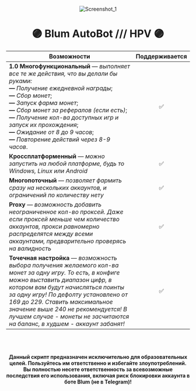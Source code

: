 <div align="center">

![Screenshot_1](https://telegra.ph/file/a71204ab9981ce705a8b5.png)

# 🟣 Blum AutoBot /// HPV 🟣

| **Возможности**                                                    | **Поддерживается**  |
|----------------------------------------------------------------|:---------------:|
| **1.0 Многофункциональный** — *выполняет все те же действия, что вы делали бы руками:*<br>**—** *Получение ежедневной награды*;<br>**—** *Сбор монет*;<br>**—** *Запуск фарма монет*;<br>**—** *Сбор монет за рефералов (если есть)*;<br>**—** *Получение кол-ва доступных игр и запуск их прохождения*;<br>**—** *Ожидание от 8 до 9 часов*;<br>**—** *Повторение действий через 8-9 часов*. |✅|
| **Кроссплатформенный** — *можно запустить на любой платформе, будь то Windows, Linux или Android* |✅|
| **Многопоточный** — *позволяет фармить сразу на нескольких аккаунтов, и ограничений по количеству нету* |✅|
| **Proxy** — *возможность добавить неограниченное кол-во проксей. Даже если проксей меньше чем количество аккаунтов, прокси равномерно распределятся между всеми аккаунтами, предварительно проверясь на валидность* |✅|
| **Точечная настройка** — *возможность выбора получения желаемого кол-ва монет за одну игру. То есть, в конфиге можно выставить диапазон цифр, в котором вам будут начисляться поинты за одну игру! По дефолту установлено от 169 до 229. Ставить максимальное значение выше 240 не рекомендуется! В лучшем случае - монеты не засчитаются на баланс, в худшем - аккаунт забанят!* |✅|

<br><br><br>
**Данный скрипт предназначен исключительно для образовательных целей. Пользуйтесь им ответственно и избегайте злоупотреблений. Вы полностью несете ответственность за всевозможные последствия его использования, включая риск блокировки аккаунта в боте Blum (не в Telegram)!**

</div>
